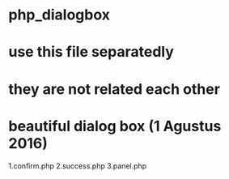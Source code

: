 # php_dialogbox

# use this file separatedly
# they are not related each other
# beautiful dialog box (1 Agustus 2016)
1.confirm.php
2.success.php
3.panel.php
